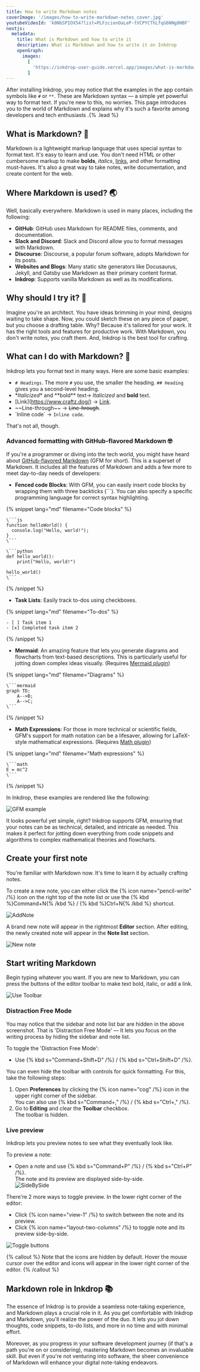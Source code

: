 ```yaml
---
title: How to write Markdown notes
coverImage: '/images/how-to-write-markdown-notes_cover.jpg'
youtubeVideoId: 'k0NbSPIOX54?list=PLFzcienOaLeP-tVCPYCThLfqG6NNg0HBF'
nextjs:
  metadata:
    title: What is Markdown and how to write it
    description: What is Markdown and how to write it on Inkdrop
    openGraph:
      images:
        [
          'https://inkdrop-user-guide.vercel.app/images/what-is-markdown_cover.png',
        ]
---
```


After installing Inkdrop, you may notice that the examples in the app contain symbols like `#` or `**`. These are Markdown syntax — a simple yet powerful way to format text. If you're new to this, no worries. This page introduces you to the world of Markdown and explains why it's such a favorite among developers and tech enthusiasts .{% .lead %}

## What is Markdown? 🤔

Markdown is a lightweight markup language that uses special syntax to format text. It's easy to learn and use. You don't need HTML or other cumbersome markup to make **bolds**, _italics_, [links](https://www.craftz.dog/), and other formatting must-haves. It's also a great way to take notes, write documentation, and create content for the web.

## Where Markdown is used? 🌏

Well, basically everywhere. Markdown is used in many places, including the following:

- **GitHub**: GitHub uses Markdown for README files, comments, and documentation.
- **Slack and Discord**: Slack and Discord allow you to format messages with Markdown.
- **Discourse**: Discourse, a popular forum software, adopts Markdown for its posts.
- **Websites and Blogs**: Many static site generators like Docusaurus, Jekyll, and Gatsby use Markdown as their primary content format.
- **Inkdrop**: Supports vanilla Markdown as well as its modifications.

## Why should I try it? 🔮

Imagine you're an architect. You have ideas brimming in your mind, designs waiting to take shape.
Now, you could sketch these on any piece of paper, but you choose a drafting table.
Why? Because it's tailored for your work.
It has the right tools and features for productive work.
With Markdown, you don't write notes, you craft them. And, Inkdrop is the best tool for crafting.

## What can I do with Markdown? 📝

Inkdrop lets you format text in many ways. Here are some basic examples:

- `# Headings`. The more `#` you use, the smaller the heading. `## Heading` gives you a second-level heading.
- \*_Italicized_\* and \*\*bold\*\* text-> _Italicized_ and **bold** text.
- \[Link](https://www.craftz.dog/) -> [Link](https://www.craftz.dog/).
- \~~Line-through~\~ -> ~~Line-hrough~~.
- \`Inline code\` -> `Inline code`.

That's not all, though.

### Advanced formatting with GitHub-flavored Markdown 🤓

If you're a programmer or diving into the tech world, you might have heard about [GitHub-flavored Markdown](https://docs.github.com/en/get-started/writing-on-github/getting-started-with-writing-and-formatting-on-github/basic-writing-and-formatting-syntax) (GFM for short). This is a superset of Markdown. It includes all the features of Markdown and adds a few more to meet day-to-day needs of developers:

- **Fenced code Blocks**: With GFM, you can easily insert code blocks by wrapping them with three backticks (\```). You can also specify a specific programming language for correct syntax highlighting.

{% snippet lang="md" filename="Code blocks" %}

````
\```js
function helloWorld() {
  console.log("Hello, world!");
}
\```

\```python
def hello_world():
    print("Hello, world!")

hello_world()
\```
````

{% /snippet %}

- **Task Lists**: Easily track to-dos using checkboxes.

{% snippet lang="md" filename="To-dos" %}

```
- [ ] Task item 1
- [x] Completed task item 2
```

{% /snippet %}

- **Mermaid**: An amazing feature that lets you generate diagrams and flowcharts from text-based descriptions. This is particularly useful for jotting down complex ideas visually. (Requires [Mermaid plugin](https://my.inkdrop.app/plugins/mermaid))

{% snippet lang="md" filename="Diagrams" %}

````
\```mermaid
graph TD;
    A-->B;
    A-->C;
\```
````

{% /snippet %}

- **Math Expressions**: For those in more technical or scientific fields, GFM's support for math notation can be a lifesaver, allowing for LaTeX-style mathematical expressions. (Requires [Math plugin](https://my.inkdrop.app/plugins/math))

{% snippet lang="md" filename="Math expressions" %}

````
\```math
E = mc^2
\```
````

{% /snippet %}

In Inkdrop, these examples are rendered like the following:

![GFM example](/images/what-is-markdown_gfm-example.png)

It looks powerful yet simple, right? Inkdrop supports GFM, ensuring that your notes can be as technical, detailed, and intricate as needed. This makes it perfect for jotting down everything from code snippets and algorithms to complex mathematical theories and flowcharts.

## Create your first note

You're familiar with Markdown now. It's time to learn it by actually crafting notes.

To create a new note, you can either click the {% icon name="pencil-write" /%} icon on the right top of the note list or use the {% kbd %}Command+N{% /kbd %} / {% kbd %}Ctrl+N{% /kbd %} shortcut.

![AddNote](/images/basic-usage_addnote.png)

A brand new note will appear in the rightmost **Editor** section.
After editing, the newly created note will appear in the **Note list** section.

![New note](/images/create-your-first-note_new-note.png)

## Start writing Markdown

Begin typing whatever you want. If you are new to Markdown, you can press the buttons of the editor toolbar to make text bold, italic, or add a link.

![Use Toolbar](/images/create-your-first-note_toolbar.png)

### Distraction Free Mode

You may notice that the sidebar and note list bar are hidden in the above screenshot.
That is 'Distraction Free Mode' — It lets you focus on the writing process by hiding the sidebar and note list.

To toggle the 'Distraction Free Mode':

- Use {% kbd s="Command+Shift+D" /%} / {% kbd s="Ctrl+Shift+D" /%}.

You can even hide the toolbar with controls for quick formatting. For this, take the following steps:

1. Open **Preferences** by clicking the {% icon name="cog" /%} icon in the upper right corner of the sidebar.  
   You can also use {% kbd s="Command+," /%} / {% kbd s="Ctrl+," /%}.
2. Go to **Editing** and clear the **Toolbar** checkbox.  
   The toolbar is hidden.

### Live preview

Inkdrop lets you preview notes to see what they eventually look like.

To preview a note:

- Open a note and use {% kbd s="Command+P" /%} / {% kbd s="Ctrl+P" /%}.  
   The note and its preview are displayed side-by-side.  
  ![SideBySide](/images/writing-note_sidebyside.png)

There're 2 more ways to toggle preview. In the lower right corner of the editor:

- Click {% icon name="view-1" /%} to switch between the note and its preview.
- Click {% icon name="layout-two-columns" /%} to toggle note and its preview side-by-side.

![Toggle buttons](/images/writing-note_toggle_buttons.png)

{% callout %}
Note that the icons are hidden by default. Hover the mouse cursor over the editor and icons will appear in the lower right corner of the editor.
{% /callout %}

## Markdown role in Inkdrop 📚

The essence of Inkdrop is to provide a seamless note-taking experience, and Markdown plays a crucial role in it. As you get comfortable with Inkdrop and Markdown, you'll realize the power of the duo. It lets you jot down thoughts, code snippets, to-do lists, and more in no time and with minimal effort.

Moreover, as you progress in your software development journey (if that's a path you're on or considering), mastering Markdown becomes an invaluable skill. But even if you're not venturing into software, the sheer convenience of Markdown will enhance your digital note-taking endeavors.
